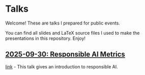 # Talks

Welcome! These are talks I prepared for public events.

You can find all slides and LaTeX source files I used to make the presentations in this repository. Enjoy!

## [2025-09-30: Responsible AI Metrics](./2025-09-30-RAImetrics/2025-09-30-RAImetrics.pdf)
[link](./2025-09-30-RAImetrics/2025-09-30-RAImetrics.pdf) - This talk gives an introduction to responsible AI.
